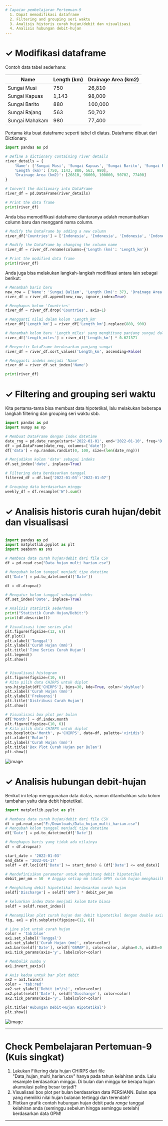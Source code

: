 ```yaml
---
# Capaian pembelajaran Pertemuan-9
  1. Dapat memodifikasi dataframe
  2. Filtering and grouping seri waktu
  3. Analisis historis curah hujan/debit dan visualisasi
  4. Analisis hubungan debit-hujan 
---
```


<h1>&#x2713; Modifikasi dataframe </h1>

Contoh data tabel sederhana:

| Name           | Length (km) | Drainage Area (km2) |
|----------------|-------------|---------------------|
| Sungai Musi    | 750         | 26,810              |
| Sungai Kapuas  | 1,143       | 98,000              |
| Sungai Barito  | 880         | 100,000             |
| Sungai Rajang  | 563         | 50,702              |
| Sungai Mahakam | 980         | 77,400              |

Pertama kita buat dataframe seperti tabel di diatas. Dataframe dibuat dari Dictionary.

```python
import pandas as pd

# Define a dictionary containing river details
river_details = {
    'Name': ['Sungai Musi', 'Sungai Kapuas', 'Sungai Barito', 'Sungai Rajang', 'Sungai Mahakam'],
    'Length (km)': [750, 1143, 880, 563, 980],
    'Drainage Area (km2)': [26810, 98000, 100000, 50702, 77400]
}

# Convert the dictionary into DataFrame
river_df = pd.DataFrame(river_details)

# Print the data frame
print(river_df)
```

Anda bisa memodifikasi dataframe diantaranya adalah menambahkan column baru dan mengganti nama column.

```python
# Modify the DataFrame by adding a new column
river_df['Countries'] = ['Indonesia', 'Indonesia', 'Indonesia', 'Indonesia', 'Indonesia']

# Modify the DataFrame by changing the column name
river_df = river_df.rename(columns={'Length (km)': 'Length_km'})

# Print the modified data frame
print(river_df)
```
Anda juga bisa melakukan langkah-langkah modifikasi antara lain sebagai berikut:

```python
# Menambah baris baru
new_row = {'Name': 'Sungai Baliem', 'Length (km)': 373, 'Drainage Area (km2)': 14850, 'Countries': 'Indonesia'}
river_df = river_df.append(new_row, ignore_index=True)

# Menghapus kolom 'Countries'
river_df = river_df.drop('Countries', axis=1)

# Mengganti nilai dalam kolom 'Length_km'
river_df['Length_km'] = river_df['Length_km'].replace(880, 900)

# Menambah kolom baru 'Length_miles' yang menghitung panjang sungai dalam mil
river_df['Length_miles'] = river_df['Length_km'] * 0.621371

# Menyortir DataFrame berdasarkan panjang sungai
river_df = river_df.sort_values('Length_km', ascending=False)

# Mengganti indeks menjadi 'Name'
river_df = river_df.set_index('Name')

print(river_df)
```

<h1>&#x2713; Filtering and grouping seri waktu </h1>

Kita pertama-tama bisa membuat data hipotetikal, lalu melakukan beberapa langkah filtering dan grouping seri waktu sbb. 

```python
import pandas as pd
import numpy as np

# Membuat DataFrame dengan index datetime
date_rng = pd.date_range(start='2022-01-01', end='2022-01-10', freq='D')
df = pd.DataFrame(date_rng, columns=['date'])
df['data'] = np.random.randint(0, 100, size=(len(date_rng)))

# Menjadikan kolom 'date' sebagai indeks
df.set_index('date', inplace=True)

# Filtering data berdasarkan tanggal
filtered_df = df.loc['2022-01-03':'2022-01-07']

# Grouping data berdasarkan minggu
weekly_df = df.resample('W').sum()

```

<h1>&#10003; Analisis historis curah hujan/debit dan visualisasi </h1>

```python

import pandas as pd
import matplotlib.pyplot as plt
import seaborn as sns

# Membaca data curah hujan/debit dari file CSV
df = pd.read_csv("Data_hujan_multi_harian.csv")

# Mengubah kolom tanggal menjadi tipe datetime
df['Date'] = pd.to_datetime(df['Date'])

df = df.dropna()

# Mengatur kolom tanggal sebagai indeks
df.set_index('Date', inplace=True)

# Analisis statistik sederhana
print("Statistik Curah Hujan/Debit:")
print(df.describe())

# Visualisasi time series plot
plt.figure(figsize=(12, 6))
df.plot()
plt.xlabel('Tanggal')
plt.ylabel('Curah Hujan (mm)')
plt.title('Time Series Curah Hujan')
plt.legend()
plt.show()


# Visualisasi histogram
plt.figure(figsize=(10, 6))
# Kita pilih data CHIRPS untuk diplot
sns.histplot(df['CHIRPS'], bins=30, kde=True, color='skyblue')
plt.xlabel('Curah Hujan (mm)')
plt.ylabel('Frekuensi')
plt.title('Distribusi Curah Hujan')
plt.show()

# Visualisasi box plot per bulan
df['Month'] = df.index.month
plt.figure(figsize=(10, 6))
# Kita pilih data CHIRPS untuk diplot
sns.boxplot(x='Month', y='CHIRPS', data=df, palette='viridis')
plt.xlabel('Bulan')
plt.ylabel('Curah Hujan (mm)')
plt.title('Box Plot Curah Hujan per Bulan')
plt.show()
```

![image](https://github.com/vempi/course-python-programming/assets/34568583/99e3a9f1-5879-490f-94fa-3b4305a876ba)


<h1>&#10003; Analisis hubungan debit-hujan  </h1>
Berikut ini tetap menggunakan data diatas, namun ditambahkan satu kolom tambahan yaitu data debit hipotetikal.

```python
import matplotlib.pyplot as plt

# Membaca data curah hujan/debit dari file CSV
df = pd.read_csv("E:/Downloads/Data_hujan_multi_harian.csv")
# Mengubah kolom tanggal menjadi tipe datetime
df['Date'] = pd.to_datetime(df['Date'])

# Menghapus baris yang tidak ada nilainya
df = df.dropna()

start_date = '2022-01-03'
end_date = '2022-01-17'
seldf = df.loc[(df['Date'] >= start_date) & (df['Date'] <= end_date)]

# Mendefinisikan parameter untuk menghitung debit hipotetikal
debit_per_mm = 50  # Anggap setiap mm (data GPM) curah hujan menghasilkan 100 m^3/s debit

# Menghitung debit hipotetikal berdasarkan curah hujan
seldf['Discharge'] = seldf['GPM'] * debit_per_mm

# keluarkan index Date menjadi kolom Date biasa
seldf = seldf.reset_index()

# Menampilkan plot curah hujan dan debit hipotetikal dengan double axis
fig, ax1 = plt.subplots(figsize=(12, 6))

# Line plot untuk curah hujan
color = 'tab:blue'
ax1.set_xlabel('Tanggal')
ax1.set_ylabel('Curah Hujan (mm)', color=color)
ax1.bar(seldf['Date'], seldf['GSMAP'], color=color, alpha=0.5, width=0.5)
ax1.tick_params(axis='y', labelcolor=color)

# Membalik sumbu y
ax1.invert_yaxis()

# Axis kedua untuk bar plot debit
ax2 = ax1.twinx()
color = 'tab:red'
ax2.set_ylabel('Debit (m³/s)', color=color)
ax2.plot(seldf['Date'], seldf['Discharge'], color=color)
ax2.tick_params(axis='y', labelcolor=color)

plt.title('Hubungan Debit-Hujan Hipotetikal')
plt.show()
```
![image](https://github.com/vempi/course-python-programming/assets/34568583/885224f5-ddb0-44f6-bff7-4b42e0c5a999)


---
# Check Pembelajaran Pertemuan-9 (Kuis singkat)
  1. Lakukan Filtering data hujan CHIRPS dari file "Data_hujan_multi_harian.csv" hanya pada tahun kelahiran anda. Lalu resample berdasarkan minggu. Di bulan dan minggu ke berapa hujan akumulasi paling besar terjadi?
  2. Visualisasi box plot per bulan berdasarkan data PERSIANN. Bulan apa yang memiliki nilai hujan bulanan tertinggi dan terendah?
  3. Plotkan grafik contoh hubungan hujan debit pada _range_ tanggal kelahiran anda (seminggu sebelum hingga seminggu setelah) berdasarkan data GPM!  
---

